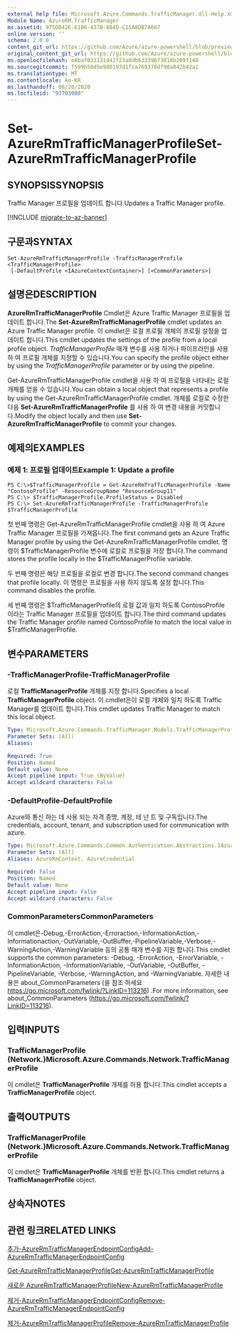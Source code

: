 ```yaml
---
external help file: Microsoft.Azure.Commands.TrafficManager.dll-Help.xml
Module Name: AzureRM.TrafficManager
ms.assetid: 975DD42E-61B6-437B-884D-C15A8DB7A667
online version: ''
schema: 2.0.0
content_git_url: https://github.com/Azure/azure-powershell/blob/preview/src/ResourceManager/TrafficManager/Commands.TrafficManager2/help/Set-AzureRmTrafficManagerProfile.md
original_content_git_url: https://github.com/Azure/azure-powershell/blob/preview/src/ResourceManager/TrafficManager/Commands.TrafficManager2/help/Set-AzureRmTrafficManagerProfile.md
ms.openlocfilehash: e8baf033131442f23a0db63339673018b209f140
ms.sourcegitcommit: f599b50d5e980197d1fca769378df90a842b42a1
ms.translationtype: MT
ms.contentlocale: ko-KR
ms.lasthandoff: 08/20/2020
ms.locfileid: "93703080"
---
```

# <span data-ttu-id="8dbf5-101">Set-AzureRmTrafficManagerProfile</span><span class="sxs-lookup"><span data-stu-id="8dbf5-101">Set-AzureRmTrafficManagerProfile</span></span>

## <span data-ttu-id="8dbf5-102">SYNOPSIS</span><span class="sxs-lookup"><span data-stu-id="8dbf5-102">SYNOPSIS</span></span>
<span data-ttu-id="8dbf5-103">Traffic Manager 프로필을 업데이트 합니다.</span><span class="sxs-lookup"><span data-stu-id="8dbf5-103">Updates a Traffic Manager profile.</span></span>

[!INCLUDE [migrate-to-az-banner](../../includes/migrate-to-az-banner.md)]

## <span data-ttu-id="8dbf5-104">구문과</span><span class="sxs-lookup"><span data-stu-id="8dbf5-104">SYNTAX</span></span>

```
Set-AzureRmTrafficManagerProfile -TrafficManagerProfile <TrafficManagerProfile>
 [-DefaultProfile <IAzureContextContainer>] [<CommonParameters>]
```

## <span data-ttu-id="8dbf5-105">설명은</span><span class="sxs-lookup"><span data-stu-id="8dbf5-105">DESCRIPTION</span></span>
<span data-ttu-id="8dbf5-106">**AzureRmTrafficManagerProfile** Cmdlet은 Azure Traffic Manager 프로필을 업데이트 합니다.</span><span class="sxs-lookup"><span data-stu-id="8dbf5-106">The **Set-AzureRmTrafficManagerProfile** cmdlet updates an Azure Traffic Manager profile.</span></span>
<span data-ttu-id="8dbf5-107">이 cmdlet은 로컬 프로필 개체의 프로필 설정을 업데이트 합니다.</span><span class="sxs-lookup"><span data-stu-id="8dbf5-107">This cmdlet updates the settings of the profile from a local profile object.</span></span>
<span data-ttu-id="8dbf5-108">*TrafficManagerProfile* 매개 변수를 사용 하거나 파이프라인을 사용 하 여 프로필 개체를 지정할 수 있습니다.</span><span class="sxs-lookup"><span data-stu-id="8dbf5-108">You can specify the profile object either by using the *TrafficManagerProfile* parameter or by using the pipeline.</span></span>

<span data-ttu-id="8dbf5-109">Get-AzureRmTrafficManagerProfile cmdlet을 사용 하 여 프로필을 나타내는 로컬 개체를 얻을 수 있습니다.</span><span class="sxs-lookup"><span data-stu-id="8dbf5-109">You can obtain a local object that represents a profile by using the Get-AzureRmTrafficManagerProfile cmdlet.</span></span>
<span data-ttu-id="8dbf5-110">개체를 로컬로 수정한 다음 **Set-AzureRmTrafficManagerProfile** 를 사용 하 여 변경 내용을 커밋합니다.</span><span class="sxs-lookup"><span data-stu-id="8dbf5-110">Modify the object locally and then use **Set-AzureRmTrafficManagerProfile** to commit your changes.</span></span>

## <span data-ttu-id="8dbf5-111">예제의</span><span class="sxs-lookup"><span data-stu-id="8dbf5-111">EXAMPLES</span></span>

### <span data-ttu-id="8dbf5-112">예제 1: 프로필 업데이트</span><span class="sxs-lookup"><span data-stu-id="8dbf5-112">Example 1: Update a profile</span></span>
```
PS C:\>$TrafficManagerProfile = Get-AzureRmTrafficManagerProfile -Name "ContosoProfile" -ResourceGroupName "ResourceGroup11" 
PS C:\> $TrafficManagerProfile.ProfileStatus = Disabled
PS C:\> Set-AzureRmTrafficManagerProfile -TrafficManagerProfile $TrafficManagerProfile
```

<span data-ttu-id="8dbf5-113">첫 번째 명령은 Get-AzureRmTrafficManagerProfile cmdlet을 사용 하 여 Azure Traffic Manager 프로필을 가져옵니다.</span><span class="sxs-lookup"><span data-stu-id="8dbf5-113">The first command gets an Azure Traffic Manager profile by using the Get-AzureRmTrafficManagerProfile cmdlet.</span></span>
<span data-ttu-id="8dbf5-114">명령이 $TrafficManagerProfile 변수에 로컬로 프로필을 저장 합니다.</span><span class="sxs-lookup"><span data-stu-id="8dbf5-114">The command stores the profile locally in the $TrafficManagerProfile variable.</span></span>

<span data-ttu-id="8dbf5-115">두 번째 명령은 해당 프로필을 로컬로 변경 합니다.</span><span class="sxs-lookup"><span data-stu-id="8dbf5-115">The second command changes that profile locally.</span></span>
<span data-ttu-id="8dbf5-116">이 명령은 프로필을 사용 하지 않도록 설정 합니다.</span><span class="sxs-lookup"><span data-stu-id="8dbf5-116">This command disables the profile.</span></span>

<span data-ttu-id="8dbf5-117">세 번째 명령은 $TrafficManagerProfile의 로컬 값과 일치 하도록 ContosoProfile 이라는 Traffic Manager 프로필을 업데이트 합니다.</span><span class="sxs-lookup"><span data-stu-id="8dbf5-117">The third command updates the Traffic Manager profile named ContosoProfile to match the local value in $TrafficManagerProfile.</span></span>

## <span data-ttu-id="8dbf5-118">변수</span><span class="sxs-lookup"><span data-stu-id="8dbf5-118">PARAMETERS</span></span>

### <span data-ttu-id="8dbf5-119">-TrafficManagerProfile</span><span class="sxs-lookup"><span data-stu-id="8dbf5-119">-TrafficManagerProfile</span></span>
<span data-ttu-id="8dbf5-120">로컬 **TrafficManagerProfile** 개체를 지정 합니다.</span><span class="sxs-lookup"><span data-stu-id="8dbf5-120">Specifies a local **TrafficManagerProfile** object.</span></span>
<span data-ttu-id="8dbf5-121">이 cmdlet은이 로컬 개체와 일치 하도록 Traffic Manager를 업데이트 합니다.</span><span class="sxs-lookup"><span data-stu-id="8dbf5-121">This cmdlet updates Traffic Manager to match this local object.</span></span>

```yaml
Type: Microsoft.Azure.Commands.TrafficManager.Models.TrafficManagerProfile
Parameter Sets: (All)
Aliases: 

Required: True
Position: Named
Default value: None
Accept pipeline input: True (ByValue)
Accept wildcard characters: False
```

### <span data-ttu-id="8dbf5-122">-DefaultProfile</span><span class="sxs-lookup"><span data-stu-id="8dbf5-122">-DefaultProfile</span></span>
<span data-ttu-id="8dbf5-123">Azure와 통신 하는 데 사용 되는 자격 증명, 계정, 테 넌 트 및 구독입니다.</span><span class="sxs-lookup"><span data-stu-id="8dbf5-123">The credentials, account, tenant, and subscription used for communication with azure.</span></span>

```yaml
Type: Microsoft.Azure.Commands.Common.Authentication.Abstractions.IAzureContextContainer
Parameter Sets: (All)
Aliases: AzureRmContext, AzureCredential

Required: False
Position: Named
Default value: None
Accept pipeline input: False
Accept wildcard characters: False
```

### <span data-ttu-id="8dbf5-124">CommonParameters</span><span class="sxs-lookup"><span data-stu-id="8dbf5-124">CommonParameters</span></span>
<span data-ttu-id="8dbf5-125">이 cmdlet은-Debug,-ErrorAction,-Erroraction,-InformationAction,-Informationaction,-OutVariable,-OutBuffer,-PipelineVariable,-Verbose,-WarningAction,-WarningVariable 등의 공통 매개 변수를 지원 합니다.</span><span class="sxs-lookup"><span data-stu-id="8dbf5-125">This cmdlet supports the common parameters: -Debug, -ErrorAction, -ErrorVariable, -InformationAction, -InformationVariable, -OutVariable, -OutBuffer, -PipelineVariable, -Verbose, -WarningAction, and -WarningVariable.</span></span> <span data-ttu-id="8dbf5-126">자세한 내용은 about_CommonParameters (을 참조 하세요 https://go.microsoft.com/fwlink/?LinkID=113216) .</span><span class="sxs-lookup"><span data-stu-id="8dbf5-126">For more information, see about_CommonParameters (https://go.microsoft.com/fwlink/?LinkID=113216).</span></span>

## <span data-ttu-id="8dbf5-127">입력</span><span class="sxs-lookup"><span data-stu-id="8dbf5-127">INPUTS</span></span>

### <span data-ttu-id="8dbf5-128">TrafficManagerProfile (Network.)</span><span class="sxs-lookup"><span data-stu-id="8dbf5-128">Microsoft.Azure.Commands.Network.TrafficManagerProfile</span></span>
<span data-ttu-id="8dbf5-129">이 cmdlet은 **TrafficManagerProfile** 개체를 허용 합니다.</span><span class="sxs-lookup"><span data-stu-id="8dbf5-129">This cmdlet accepts a **TrafficManagerProfile** object.</span></span>

## <span data-ttu-id="8dbf5-130">출력</span><span class="sxs-lookup"><span data-stu-id="8dbf5-130">OUTPUTS</span></span>

### <span data-ttu-id="8dbf5-131">TrafficManagerProfile (Network.)</span><span class="sxs-lookup"><span data-stu-id="8dbf5-131">Microsoft.Azure.Commands.Network.TrafficManagerProfile</span></span>
<span data-ttu-id="8dbf5-132">이 cmdlet은 **TrafficManagerProfile** 개체를 반환 합니다.</span><span class="sxs-lookup"><span data-stu-id="8dbf5-132">This cmdlet returns a **TrafficManagerProfile** object.</span></span>

## <span data-ttu-id="8dbf5-133">상속자</span><span class="sxs-lookup"><span data-stu-id="8dbf5-133">NOTES</span></span>

## <span data-ttu-id="8dbf5-134">관련 링크</span><span class="sxs-lookup"><span data-stu-id="8dbf5-134">RELATED LINKS</span></span>

[<span data-ttu-id="8dbf5-135">추가-AzureRmTrafficManagerEndpointConfig</span><span class="sxs-lookup"><span data-stu-id="8dbf5-135">Add-AzureRmTrafficManagerEndpointConfig</span></span>](./Add-AzureRmTrafficManagerEndpointConfig.md)

[<span data-ttu-id="8dbf5-136">Get-AzureRmTrafficManagerProfile</span><span class="sxs-lookup"><span data-stu-id="8dbf5-136">Get-AzureRmTrafficManagerProfile</span></span>](./Get-AzureRmTrafficManagerProfile.md)

[<span data-ttu-id="8dbf5-137">새로운 AzureRmTrafficManagerProfile</span><span class="sxs-lookup"><span data-stu-id="8dbf5-137">New-AzureRmTrafficManagerProfile</span></span>](./New-AzureRmTrafficManagerProfile.md)

[<span data-ttu-id="8dbf5-138">제거-AzureRmTrafficManagerEndpointConfig</span><span class="sxs-lookup"><span data-stu-id="8dbf5-138">Remove-AzureRmTrafficManagerEndpointConfig</span></span>](./Remove-AzureRmTrafficManagerEndpointConfig.md)

[<span data-ttu-id="8dbf5-139">제거-AzureRmTrafficManagerProfile</span><span class="sxs-lookup"><span data-stu-id="8dbf5-139">Remove-AzureRmTrafficManagerProfile</span></span>](./Remove-AzureRmTrafficManagerProfile.md)


